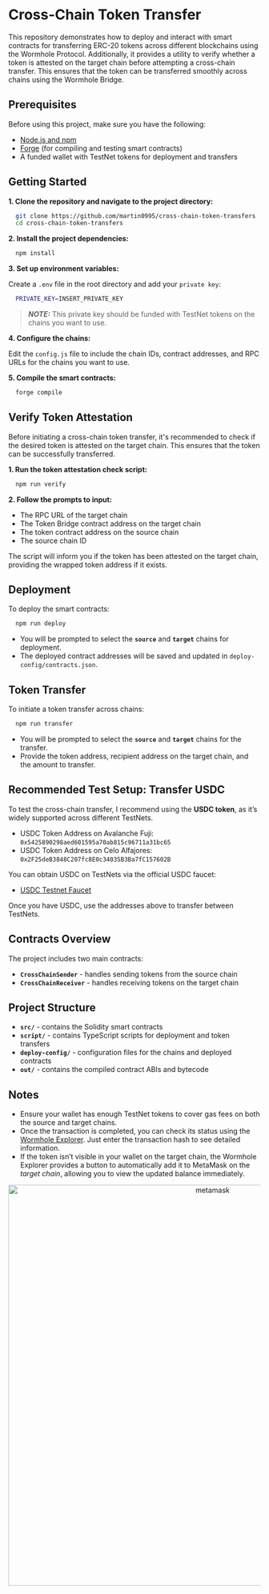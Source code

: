 # Cross-Chain Token Transfer

This repository demonstrates how to deploy and interact with smart contracts for transferring ERC-20 tokens across different blockchains using the Wormhole Protocol. Additionally, it provides a utility to verify whether a token is attested on the target chain before attempting a cross-chain transfer. This ensures that the token can be transferred smoothly across chains using the Wormhole Bridge.

## Prerequisites

Before using this project, make sure you have the following:

 - [Node.js and npm](https://docs.npmjs.com/downloading-and-installing-node-js-and-npm)
 - [Forge](https://book.getfoundry.sh/getting-started/installation) (for compiling and testing smart contracts)
 - A funded wallet with TestNet tokens for deployment and transfers

 ## Getting Started

 **1. Clone the repository and navigate to the project directory:**

 ```bash
   git clone https://github.com/martin0995/cross-chain-token-transfers
   cd cross-chain-token-transfers
 ```

**2. Install the project dependencies:**

```bash
  npm install
```

**3. Set up environment variables:**

Create a `.env` file in the root directory and add your `private key`:

```bash
  PRIVATE_KEY=INSERT_PRIVATE_KEY
```

> **_NOTE:_** This private key should be funded with TestNet tokens on the chains you want to use.

**4. Configure the chains:**

Edit the `config.js` file to include the chain IDs, contract addresses, and RPC URLs for the chains you want to use.

**5. Compile the smart contracts:**

```bash
  forge compile
```

## Verify Token Attestation

Before initiating a cross-chain token transfer, it's recommended to check if the desired token is attested on the target chain. This ensures that the token can be successfully transferred.

**1. Run the token attestation check script:**
  
  ```bash
    npm run verify
  ```

**2. Follow the prompts to input:**

- The RPC URL of the target chain
- The Token Bridge contract address on the target chain
- The token contract address on the source chain
- The source chain ID

The script will inform you if the token has been attested on the target chain, providing the wrapped token address if it exists.

## Deployment

To deploy the smart contracts:

```bash
  npm run deploy
```

 - You will be prompted to select the **`source`** and **`target`** chains for deployment.
 - The deployed contract addresses will be saved and updated in `deploy-config/contracts.json`.

## Token Transfer

To initiate a token transfer across chains:

```bash
  npm run transfer
```

 - You will be prompted to select the **`source`** and **`target`** chains for the transfer.
 - Provide the token address, recipient address on the target chain, and the amount to transfer.

## Recommended Test Setup: Transfer USDC

To test the cross-chain transfer, I recommend using the **USDC token**, as it’s widely supported across different TestNets.

 - USDC Token Address on Avalanche Fuji: `0x5425890298aed601595a70ab815c96711a31bc65`
 - USDC Token Address on Celo Alfajores: `0x2F25deB3848C207fc8E0c34035B3Ba7fC157602B`

You can obtain USDC on TestNets via the official USDC faucet:

 - [USDC Testnet Faucet](https://faucet.circle.com/)

 Once you have USDC, use the addresses above to transfer between TestNets.

## Contracts Overview

The project includes two main contracts:

 - **`CrossChainSender`** - handles sending tokens from the source chain
 - **`CrossChainReceiver`** - handles receiving tokens on the target chain

## Project Structure

 - **`src/`** - contains the Solidity smart contracts
 - **`script/`** - contains TypeScript scripts for deployment and token transfers
 - **`deploy-config/`** - configuration files for the chains and deployed contracts
 - **`out/`** - contains the compiled contract ABIs and bytecode

## Notes

 - Ensure your wallet has enough TestNet tokens to cover gas fees on both the source and target chains.
 - Once the transaction is completed, you can check its status using the [Wormhole Explorer](https://wormholescan.io/). Just enter the transaction hash to see detailed information.
 - If the token isn’t visible in your wallet on the target chain, the Wormhole Explorer provides a button to automatically add it to MetaMask on the _target chain_, allowing you to view the updated balance immediately.

<div align="center">
 <img src="https://github.com/user-attachments/assets/e2ae584a-1a41-4f20-9703-0fe7de230e3f" alt="metamask" width="800"/>
</div>
